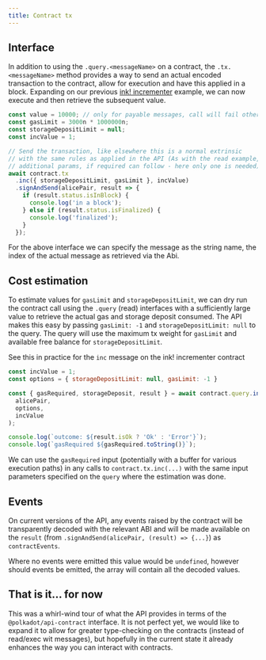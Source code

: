 ```yaml
---
title: Contract tx
---
```


## Interface

In addition to using the `.query.<messageName>` on a contract, the `.tx.<messageName>` method provides a way to send an actual encoded transaction to the contract, allow for execution and have this applied in a block. Expanding on our previous [ink! incrementer](https://github.com/paritytech/ink/blob/master/examples/incrementer/lib.rs) example, we can now execute and then retrieve the subsequent value.

```javascript
const value = 10000; // only for payable messages, call will fail otherwise
const gasLimit = 3000n * 1000000n;
const storageDepositLimit = null;
const incValue = 1;

// Send the transaction, like elsewhere this is a normal extrinsic
// with the same rules as applied in the API (As with the read example,
// additional params, if required can follow - here only one is needed)
await contract.tx
  .inc({ storageDepositLimit, gasLimit }, incValue)
  .signAndSend(alicePair, result => {
    if (result.status.isInBlock) {
      console.log('in a block');
    } else if (result.status.isFinalized) {
      console.log('finalized');
    }
  });
```

For the above interface we can specify the message as the string name, the index of the actual message as retrieved via the Abi.


## Cost estimation

To estimate values for `gasLimit` and `storageDepositLimit`, we can dry run the contract call using the `.query` (read) interfaces with a sufficiently large value to retrieve the actual gas and storage deposit consumed. The API makes this easy by passing `gasLimit: -1` and `storageDepositLimit: null` to the query. The query will use the maximum tx weight for `gasLimit` and available free balance for `storageDepositLimit`.

See this in practice for the `inc` message on the ink! incrementer contract

```js
const incValue = 1;
const options = { storageDepositLimit: null, gasLimit: -1 }

const { gasRequired, storageDeposit, result } = await contract.query.inc(
  alicePair,
  options,
  incValue
);

console.log(`outcome: ${result.isOk ? 'Ok' : 'Error'}`);
console.log(`gasRequired ${gasRequired.toString()}`);
```

We can use the `gasRequired` input (potentially with a buffer for various execution paths) in any calls to `contract.tx.inc(...)` with the same input parameters specified on the `query` where the estimation was done.


## Events

On current versions of the API, any events raised by the contract will be transparently decoded with the relevant ABI and will be made available on the `result` (from `.signAndSend(alicePair, (result) => {...}`) as `contractEvents`.

Where no events were emitted this value would be `undefined`, however should events be emitted, the array will contain all the decoded values.


## That is it... for now

This was a whirl-wind tour of what the API provides in terms of the `@polkadot/api-contract` interface. It is not perfect yet, we would like to expand it to allow for greater type-checking on the contracts (instead of read/exec wit messages), but hopefully in the current state it already enhances the way you can interact with contracts.
